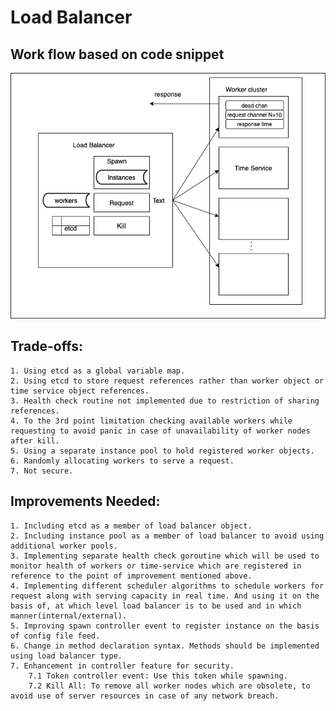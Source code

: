# Load Balancer

## Work flow based on code snippet

![Load Balancer workflow](loadbalancer.png)


## Trade-offs:
    1. Using etcd as a global variable map.
    2. Using etcd to store request references rather than worker object or time service object references.
    3. Health check routine not implemented due to restriction of sharing references.
    4. To the 3rd point limitation checking available workers while requesting to avoid panic in case of unavailability of worker nodes after kill.
    5. Using a separate instance pool to hold registered worker objects.
    6. Randomly allocating workers to serve a request. 
    7. Not secure.

## Improvements Needed:
    1. Including etcd as a member of load balancer object.
    2. Including instance pool as a member of load balancer to avoid using additional worker pools.
    3. Implementing separate health check goroutine which will be used to monitor health of workers or time-service which are registered in reference to the point of improvement mentioned above.
    4. Implementing different scheduler algorithms to schedule workers for request along with serving capacity in real time. And using it on the basis of, at which level load balancer is to be used and in which manner(internal/external).
    5. Improving spawn controller event to register instance on the basis of config file feed.
    6. Change in method declaration syntax. Methods should be implemented using load balancer type.
    7. Enhancement in controller feature for security. 
        7.1 Token controller event: Use this token while spawning.
        7.2 Kill All: To remove all worker nodes which are obsolete, to avoid use of server resources in case of any network breach.


